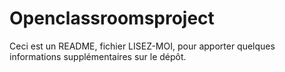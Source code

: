 # Openclassroomsproject
Ceci est un README, fichier LISEZ-MOI, pour apporter quelques informations supplémentaires sur le dépôt.
